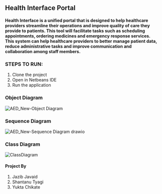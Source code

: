 ## Health Interface Portal

#### Health Interface is a unified portal that is designed to help healthcare providers streamline their operations and improve quality of care they provide to patients. This tool will facilitate tasks such as scheduling appointments, ordering medicines and emergency response services. This system can help healthcare providers to better manage patient data, reduce administrative tasks and improve communication and collaboration among staff members.

### STEPS TO RUN:

1. Clone the project
2. Open in Netbeans IDE
3. Run the application


### Object Diagram

![AED_New-Object Diagram](https://user-images.githubusercontent.com/113114087/206941275-0c637b8d-f44a-4dbe-bbbc-a857d1d16b94.jpg)

### Sequence Diagram

![AED_New-Sequence Diagram drawio](https://user-images.githubusercontent.com/113114087/206941363-417b1d41-8071-4066-a6f0-81f18555a9c9.png)

### Class Diagram

![ClassDiagram](https://user-images.githubusercontent.com/114361980/206946666-bef3a17b-c93b-4c85-afe2-b3211bd2e27c.jpg)

#### Project By
1. Jazib Javaid
2. Shantanu Tyagi
3. Yukta Chikate
